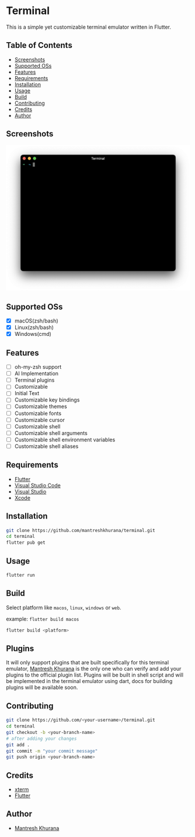 # Terminal

This is a simple yet customizable terminal emulator written in Flutter.

## Table of Contents

- [Screenshots](#screenshots)
- [Supported OSs](#supported-oss)
- [Features](#features)
- [Requirements](#requirements)
- [Installation](#installation)
- [Usage](#usage)
- [Build](#build)
- [Contributing](#contributing)
- [Credits](#credits)
- [Author](#author)

## Screenshots

![Screenshot 1](./screenshots/screenshot-1.png)

## Supported OSs

- [x] macOS(zsh/bash)
- [x] Linux(zsh/bash)
- [x] Windows(cmd)

## Features

- [ ] oh-my-zsh support
- [ ] AI Implementation
- [ ] Terminal plugins
- [ ] Customizable
- [ ] Initial Text
- [ ] Customizable key bindings
- [ ] Customizable themes
- [ ] Customizable fonts
- [ ] Customizable cursor
- [ ] Customizable shell
- [ ] Customizable shell arguments
- [ ] Customizable shell environment variables
- [ ] Customizable shell aliases

## Requirements

- [Flutter](https://flutter.dev/docs/get-started/install)
- [Visual Studio Code](https://code.visualstudio.com)
- [Visual Studio](https://visualstudio.microsoft.com)
- [Xcode](https://developer.apple.com/xcode)

## Installation

```bash
git clone https://github.com/mantreshkhurana/terminal.git
cd terminal
flutter pub get
```

## Usage

```bash
flutter run
```

## Build

Select platform like `macos`, `linux`, `windows` or `web`.

example: `flutter build macos`

```bash
flutter build <platform>
```

## Plugins

It will only support plugins that are built specifically for this terminal emulator, [Mantresh Khurana](https://github.com/mantreshkhurana) is the only one who can verify and add your plugins to the official plugin list.
Plugins will be built in shell script and will be implemented in the terminal emulator using dart, docs for building plugins will be available soon.

## Contributing

```bash
git clone https://github.com/<your-username>/terminal.git
cd terminal
git checkout -b <your-branch-name>
# after adding your changes
git add .
git commit -m "your commit message"
git push origin <your-branch-name>
```

## Credits

- [xterm](https://pub.dev/packages/xterm)
- [Flutter](https://flutter.dev)

## Author

- [Mantresh Khurana](https://github.com/mantreshkhurana)
